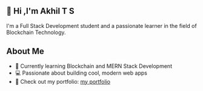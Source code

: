 ## 👋 Hi ,I'm Akhil T S
I'm a Full Stack Development student and a passionate learner in the field of Blockchain Technology.

## About Me
- 🌱 Currently learning Blockchain and MERN Stack Development
- 💻 Passionate about building cool, modern web apps
- 🔗 Check out my portfolio: <a href="https://akhilts26.github.io/">my portfolio</a>
<!--
**akhilts26/akhilts26** is a ✨ _special_ ✨ repository because its `README.md` (this file) appears on your GitHub profile.

Here are some ideas to get you started:

- 🔭 I’m currently working on ...
- 🌱 I’m currently learning ...
- 👯 I’m looking to collaborate on ...
- 🤔 I’m looking for help with ...
- 💬 Ask me about ...
- 📫 How to reach me: ...
- 😄 Pronouns: ...
- ⚡ Fun fact: ...
-->
